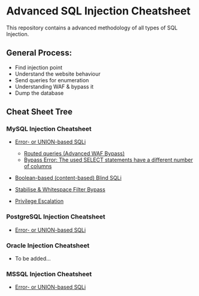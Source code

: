 # Advanced SQL Injection Cheatsheet
This repository contains a advanced methodology of all types of SQL Injection.

## General Process:
- Find injection point  
- Understand the website behaviour  
- Send queries for enumeration  
- Understanding WAF & bypass it  
- Dump the database  

## Cheat Sheet Tree
### MySQL Injection Cheatsheet
- [Error- or UNION-based SQLi](https://github.com/kleiton0x00/Advanced-SQL-Injection-Cheatsheet/blob/main/Error%20Based%20SQLi/README.md)  
  - [Routed queries (Advanced WAF Bypass)](https://github.com/kleiton0x00/Advanced-SQL-Injection-Cheatsheet/blob/main/MySQL-Routed-Queries/README.md)  
  - [Bypass Error: The used SELECT statements have a different number of columns](https://github.com/kleiton0x00/Advanced-SQL-Injection-Cheatsheet/blob/main/MySQL-Bypass-Error/README.md)
- [Boolean-based (content-based) Blind SQLi](https://github.com/kleiton0x00/Advanced-SQL-Injection-Cheatsheet/tree/main/MySQL%20-%20Boolean%20Based%20Blind%20SQLi)  

- [Stabilise & Whitespace Filter Bypass](https://github.com/kleiton0x00/Advanced-SQL-Injection-Cheatsheet/blob/main/MySQL%20-%20Stabilise%20%26%20Bypass/README.md)
- [Privilege Escalation](https://github.com/kleiton0x00/Advanced-SQL-Injection-Cheatsheet/blob/main/Privilege%20Escalation/README.md)

### PostgreSQL Injection Cheatsheet
- [Error- or UNION-based SQLi](https://github.com/kleiton0x00/Advanced-SQL-Injection-Cheatsheet/tree/main/Postgres%20-%20Error%20Based%20SQLi)

### Oracle Injection Cheatsheet
- To be added...

### MSSQL Injection Cheatsheet
- [Error- or UNION-based SQLi](https://github.com/kleiton0x00/Advanced-SQL-Injection-Cheatsheet/blob/main/MSSQL%20-%20Error%20Based%20SQLi/README.md)
